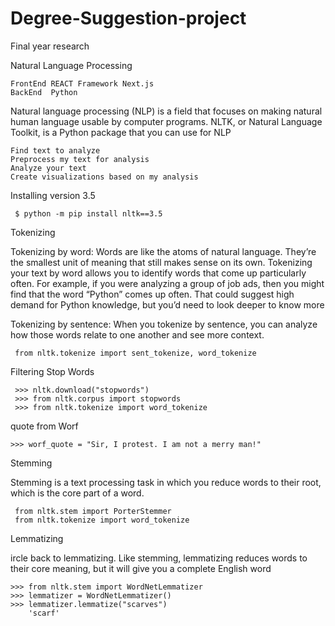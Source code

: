 # Degree-Suggestion-project
Final year research


Natural Language Processing

    FrontEnd REACT Framework Next.js
    BackEnd  Python

Natural language processing (NLP) is a field that focuses on making natural human language usable by computer programs. NLTK, or Natural Language Toolkit, is a Python package that you can use for NLP

    Find text to analyze
    Preprocess my text for analysis
    Analyze your text
    Create visualizations based on my analysis

Installing version 3.5

     $ python -m pip install nltk==3.5

Tokenizing

Tokenizing by word: Words are like the atoms of natural language. They’re the smallest unit of meaning that still makes sense on its own. Tokenizing your text by word allows you to identify words that come up particularly often. For example, if you were analyzing a group of job ads, then you might find that the word “Python” comes up often. That could suggest high demand for Python knowledge, but you’d need to look deeper to know more

Tokenizing by sentence: When you tokenize by sentence, you can analyze how those words relate to one another and see more context.

     from nltk.tokenize import sent_tokenize, word_tokenize

Filtering Stop Words
   
     >>> nltk.download("stopwords")
     >>> from nltk.corpus import stopwords
     >>> from nltk.tokenize import word_tokenize

  quote from Worf 

    >>> worf_quote = "Sir, I protest. I am not a merry man!"

Stemming

Stemming is a text processing task in which you reduce words to their root, which is the core part of a word. 

     from nltk.stem import PorterStemmer
     from nltk.tokenize import word_tokenize
     
Lemmatizing

ircle back to lemmatizing. Like stemming, lemmatizing reduces words to their core meaning, but it will give you a complete English word 

    >>> from nltk.stem import WordNetLemmatizer
    >>> lemmatizer = WordNetLemmatizer()
    >>> lemmatizer.lemmatize("scarves")
        'scarf'
    
    
    
